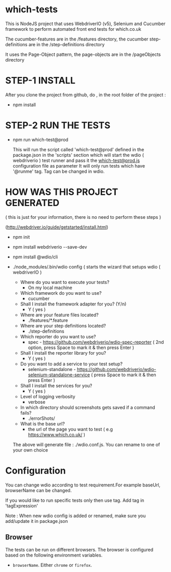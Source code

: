 # which-tests
This is NodeJS project that uses WebdriverIO (v5), Selenium and Cucumber framework to perform automated front end tests for which.co.uk

The cucumber-features are in the /features directory, the cucumber step-definitions are in the /step-definitions directory

It uses the Page-Object pattern, the page-objects are in the /pageObjects directory

# STEP-1 INSTALL

After you clone the project from github, do , in the root folder of the project :

-   npm install

# STEP-2 RUN THE TESTS

- npm run which-test@prod

  This will run the script called 'which-test@prod' defined in the package.json in the 'scripts' section
  which will start the wdio ( webdriverio ) test runner and pass it the which-test@prod.js configuration file as parameter
  It will only run tests which have '@runme' tag. Tag can be changed in wdio.

# HOW WAS THIS PROJECT GENERATED
  ( this is just for your information, there is no need to perform these steps )

(http://webdriver.io/guide/getstarted/install.html)

-  npm init
-  npm install webdriverio --save-dev
-  npm install @wdio/cli
-  ./node_modules/.bin/wdio config
   ( starts the wizard that setups wdio ( webdriverIO )

    * Where do you want to execute your tests?
      - On my local machine
    * Which framework do you want to use?
      - cucumber
    * Shall I install the framework adapter for you? (Y/n)
      - Y ( yes )
    * Where are your feature files located?
      - ./features/*.feature
    * Where are your step definitions located?
      - ./step-definitions
    * Which reporter do you want to use?
      - spec - https://github.com/webdriverio/wdio-spec-reporter ( 2nd option, press Space to mark it & then press Enter )
    * Shall I install the reporter library for you?
      - Y ( yes )
    * Do you want to add a service to your test setup?
      - selenium-standalone - https://github.com/webdriverio/wdio-selenium-standalone-service ( press Space to mark it & then press Enter )
    * Shall I install the services for you?
      - Y ( yes )
    * Level of logging verbosity
      - verbose
    * In which directory should screenshots gets saved if a command fails?
      - ./errorShots/
    * What is the base url?
      - the url of the page you want to test ( e.g https://www.which.co.uk/ )

    The above will generate file : ./wdio.conf.js. You can rename to one of your own choice

# Configuration

   You can change wdio according to test requirement.For example baseUrl, browserName can be changed.

   If you would like to run specific tests only then use tag. Add tag in 'tagExpression'

   Note : When new wdio config is added or renamed, make sure you add/update it in package.json

## Browser

   The tests can be run on different browsers. The browser is configured based on
   the following environment variables.

- `browserName`. Either `chrome` or `firefox`.